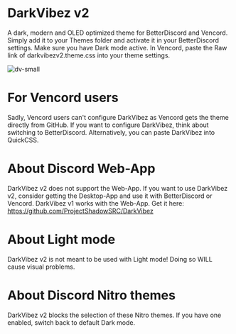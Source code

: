 # DarkVibez v2
A dark, modern and OLED optimized theme for BetterDiscord and Vencord. Simply add it to your Themes folder and activate it in your BetterDiscord settings. Make sure you have Dark mode active. In Vencord, paste the Raw link of darkvibezv2.theme.css into your theme settings.

![dv-small](https://user-images.githubusercontent.com/84387545/186991372-f55b08da-2293-4e84-9881-6c3c50b5a2af.png)

# For Vencord users
Sadly, Vencord users can't configure DarkVibez as Vencord gets the theme directly from GitHub. If you want to configure DarkVibez, think about switching to BetterDiscord. Alternatively, you can paste DarkVibez into QuickCSS.

# About Discord Web-App
DarkVibez v2 does not support the Web-App. If you want to use DarkVibez v2, consider getting the Desktop-App and use it with BetterDiscord or Vencord.
DarkVibez v1 works with the Web-App. Get it here: https://github.com/ProjectShadowSRC/DarkVibez

# About Light mode
DarkVibez v2 is not meant to be used with Light mode! Doing so WILL cause visual problems.

# About Discord Nitro themes
DarkVibez v2 blocks the selection of these Nitro themes. If you have one enabled, switch back to default Dark mode.
